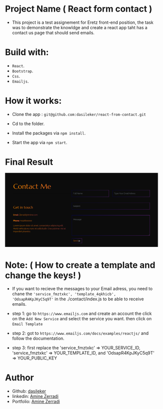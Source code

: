 # Project Name ( React form contact )

- This project is a test assignement for Eretz front-end position, the task was to demonstrate the knowldge and create a react app taht has a contact us page that should send emails.

# Build with:

- `React`.
- `Bootstrap`.
- `Css`.
- `Emailjs`.

# How it works:

- Clone the app : `git@github.com:dasileker/react-from-contact.git`

- Cd to the folder.
- Install the packages via `npm install`.
- Start the app via `npm start`.

# Final Result

<img src="./src/assets/screencapture-localhost-3000-2022-12-17-19_18_23.png">

# Note: ( How to create a template and change the keys! )

- If you want to recieve the messages to your Email adress, you need to chane the `'service_fmztxkc', 'template_4qkhicb', 'OdsapR4KpJKyC5q9T'` in the ./contact/index.js to be able to receive emails.

- step 1: go to `https://www.emailjs.com` and create an account the click on the `Add New Service` and select the service you want. then click on `Email Template`
- step 2: got to `https://www.emailjs.com/docs/examples/reactjs/` and follow the documentation.
- step 3: first replace the 'service_fmztxkc' => YOUR_SERVICE_ID, 'service_fmztxkc' => YOUR_TEMPLATE_ID, and 'OdsapR4KpJKyC5q9T' => YOUR_PUBLIC_KEY

# Author

- Github: [dasileker](https://github.com/dasileker)
- linkedin: [Amine Zerradi](https://www.linkedin.com/in/amine-zerradi/)
- Portfolio: [Amine Zerradi](https://zerradi.web.app)

